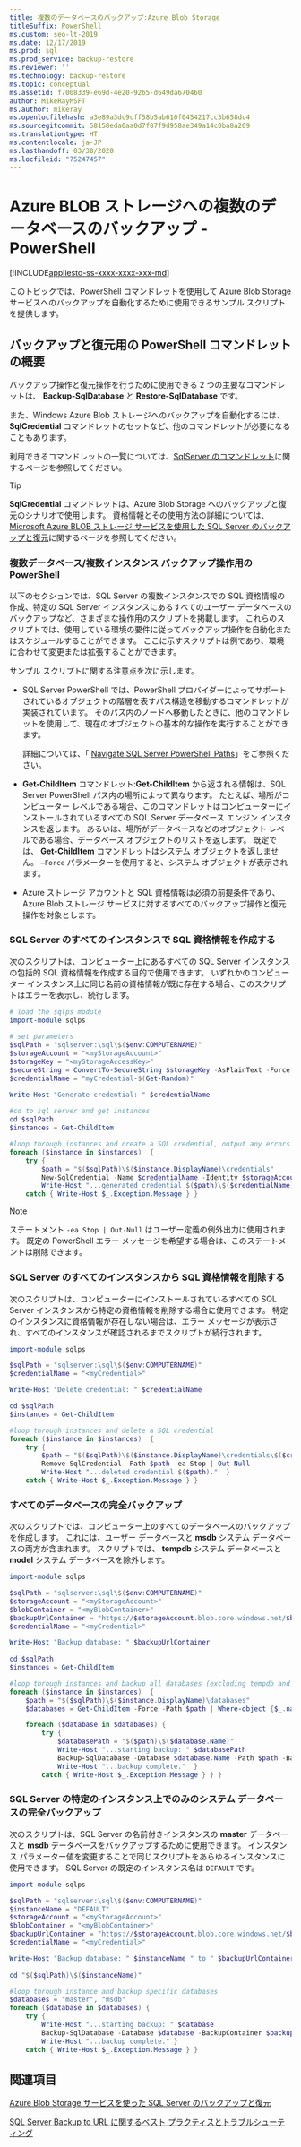 ```yaml
---
title: 複数のデータベースのバックアップ:Azure Blob Storage
titleSuffix: PowerShell
ms.custom: seo-lt-2019
ms.date: 12/17/2019
ms.prod: sql
ms.prod_service: backup-restore
ms.reviewer: ''
ms.technology: backup-restore
ms.topic: conceptual
ms.assetid: f7008339-e69d-4e20-9265-d649da670460
author: MikeRayMSFT
ms.author: mikeray
ms.openlocfilehash: a3e89a3dc9cff58b5ab610f0454217cc3b658dc4
ms.sourcegitcommit: 58158eda0aa0d7f87f9d958ae349a14c0ba8a209
ms.translationtype: HT
ms.contentlocale: ja-JP
ms.lasthandoff: 03/30/2020
ms.locfileid: "75247457"
---
```

# <a name="back-up-multiple-databases-to-azure-blob-storage---powershell"></a>Azure BLOB ストレージへの複数のデータベースのバックアップ - PowerShell

[!INCLUDE[appliesto-ss-xxxx-xxxx-xxx-md](../../includes/appliesto-ss-xxxx-xxxx-xxx-md.md)]

このトピックでは、PowerShell コマンドレットを使用して Azure Blob Storage サービスへのバックアップを自動化するために使用できるサンプル スクリプトを提供します。  
  
## <a name="overview-of-powershell-cmdlets-for-backup-and-restore"></a>バックアップと復元用の PowerShell コマンドレットの概要

バックアップ操作と復元操作を行うために使用できる 2 つの主要なコマンドレットは、 **Backup-SqlDatabase** と **Restore-SqlDatabase** です。

また、Windows Azure Blob ストレージへのバックアップを自動化するには、**SqlCredential** コマンドレットのセットなど、他のコマンドレットが必要になることもあります。

利用できるコマンドレットの一覧については、[SqlServer のコマンドレット](/powershell/module/sqlserver)に関するページを参照してください。
  
> [!TIP]  
> **SqlCredential** コマンドレットは、Azure Blob Storage へのバックアップと復元のシナリオで使用します。 資格情報とその使用方法の詳細については、[Microsoft Azure BLOB ストレージ サービスを使用した SQL Server のバックアップと復元](../../relational-databases/backup-restore/sql-server-backup-and-restore-with-microsoft-azure-blob-storage-service.md)に関するページを参照してください。
  
### <a name="powershell-for-multi-database-multi-instance-backup-operations"></a>複数データベース/複数インスタンス バックアップ操作用の PowerShell

以下のセクションでは、SQL Server の複数インスタンスでの SQL 資格情報の作成、特定の SQL Server インスタンスにあるすべてのユーザー データベースのバックアップなど、さまざまな操作用のスクリプトを掲載します。 これらのスクリプトでは、使用している環境の要件に従ってバックアップ操作を自動化またはスケジュールすることができます。 ここに示すスクリプトは例であり、環境に合わせて変更または拡張することができます。  
  
サンプル スクリプトに関する注意点を次に示します。  
  
- SQL Server PowerShell では、PowerShell プロバイダーによってサポートされているオブジェクトの階層を表すパス構造を移動するコマンドレットが実装されています。 そのパス内のノードへ移動したときに、他のコマンドレットを使用して、現在のオブジェクトの基本的な操作を実行することができます。

  詳細については、「 [Navigate SQL Server PowerShell Paths](../../relational-databases/scripting/navigate-sql-server-powershell-paths.md)」をご参照ください。

- **Get-ChildItem** コマンドレット:**Get-ChildItem** から返される情報は、SQL Server PowerShell パス内の場所によって異なります。 たとえば、場所がコンピューター レベルである場合、このコマンドレットはコンピューターにインストールされているすべての SQL Server データベース エンジン インスタンスを返します。 あるいは、場所がデータベースなどのオブジェクト レベルである場合、データベース オブジェクトのリストを返します。 既定では、 **Get-ChildItem** コマンドレットはシステム オブジェクトを返しません。 `–Force` パラメーターを使用すると、システム オブジェクトが表示されます。

- Azure ストレージ アカウントと SQL 資格情報は必須の前提条件であり、Azure Blob ストレージ サービスに対するすべてのバックアップ操作と復元操作を対象とします。
  
### <a name="create-a-sql-credential-on-all-instances-of-sql-server"></a>SQL Server のすべてのインスタンスで SQL 資格情報を作成する

次のスクリプトは、コンピューター上にあるすべての SQL Server インスタンスの包括的 SQL 資格情報を作成する目的で使用できます。 いずれかのコンピューター インスタンス上に同じ名前の資格情報が既に存在する場合、このスクリプトはエラーを表示し、続行します。  
  
```powershell
# load the sqlps module
import-module sqlps  
  
# set parameters
$sqlPath = "sqlserver:\sql\$($env:COMPUTERNAME)"
$storageAccount = "<myStorageAccount>"  
$storageKey = "<myStorageAccessKey>"  
$secureString = ConvertTo-SecureString $storageKey -AsPlainText -Force  
$credentialName = "myCredential-$(Get-Random)"

Write-Host "Generate credential: " $credentialName
  
#cd to sql server and get instances  
cd $sqlPath
$instances = Get-ChildItem

#loop through instances and create a SQL credential, output any errors
foreach ($instance in $instances)  {
    try {
        $path = "$($sqlPath)\$($instance.DisplayName)\credentials"
        New-SqlCredential -Name $credentialName -Identity $storageAccount -Secret $secureString -Path $path -ea Stop | Out-Null
        Write-Host "...generated credential $($path)\$($credentialName)."  }
    catch { Write-Host $_.Exception.Message } }
```

> [!NOTE]
> ステートメント `-ea Stop | Out-Null` はユーザー定義の例外出力に使用されます。 既定の PowerShell エラー メッセージを希望する場合は、このステートメントは削除できます。 

### <a name="remove-a-sql-credential-from-all-instances-of-sql-server"></a>SQL Server のすべてのインスタンスから SQL 資格情報を削除する

次のスクリプトは、コンピューターにインストールされているすべての SQL Server インスタンスから特定の資格情報を削除する場合に使用できます。 特定のインスタンスに資格情報が存在しない場合は、エラー メッセージが表示され、すべてのインスタンスが確認されるまでスクリプトが続行されます。  
  
```powershell
import-module sqlps

$sqlPath = "sqlserver:\sql\$($env:COMPUTERNAME)"
$credentialName = "<myCredential>"

Write-Host "Delete credential: " $credentialName

cd $sqlPath
$instances = Get-ChildItem

#loop through instances and delete a SQL credential
foreach ($instance in $instances)  {
    try {
        $path = "$($sqlPath)\$($instance.DisplayName)\credentials\$($credentialName)"
        Remove-SqlCredential -Path $path -ea Stop | Out-Null
        Write-Host "...deleted credential $($path)."  }
    catch { Write-Host $_.Exception.Message } }
```  
  
### <a name="full-backup-for-all-databases"></a>すべてのデータベースの完全バックアップ

次のスクリプトでは、コンピューター上のすべてのデータベースのバックアップを作成します。 これには、ユーザー データベースと **msdb** システム データベースの両方が含まれます。 スクリプトでは、 **tempdb** システム データベースと **model** システム データベースを除外します。  
  
```powershell
import-module sqlps  

$sqlPath = "sqlserver:\sql\$($env:COMPUTERNAME)"
$storageAccount = "<myStorageAccount>"  
$blobContainer = "<myBlobContainer>"  
$backupUrlContainer = "https://$storageAccount.blob.core.windows.net/$blobContainer/"  
$credentialName = "<myCredential>"

Write-Host "Backup database: " $backupUrlContainer
  
cd $sqlPath
$instances = Get-ChildItem

#loop through instances and backup all databases (excluding tempdb and model)
foreach ($instance in $instances)  {
    $path = "$($sqlPath)\$($instance.DisplayName)\databases"
    $databases = Get-ChildItem -Force -Path $path | Where-object {$_.name -ne "tempdb" -and $_.name -ne "model"}

    foreach ($database in $databases) {
        try {
            $databasePath = "$($path)\$($database.Name)"
            Write-Host "...starting backup: " $databasePath
            Backup-SqlDatabase -Database $database.Name -Path $path -BackupContainer $backupUrlContainer -SqlCredential $credentialName -Compression On
            Write-Host "...backup complete."  }
        catch { Write-Host $_.Exception.Message } } }
```  
  
### <a name="full-backup-for-system-databases-only-on-a-specific-instance-of-sql-server"></a>SQL Server の特定のインスタンス上でのみのシステム データベースの完全バックアップ

次のスクリプトは、SQL Server の名前付きインスタンスの **master** データベースと **msdb** データベースをバックアップするために使用できます。 インスタンス パラメーター値を変更することで同じスクリプトをあらゆるインスタンスに使用できます。 SQL Server の既定のインスタンス名は `DEFAULT` です。
  
```powershell
import-module sqlps  

$sqlPath = "sqlserver:\sql\$($env:COMPUTERNAME)"
$instanceName = "DEFAULT"
$storageAccount = "<myStorageAccount>"  
$blobContainer = "<myBlobContainer>"  
$backupUrlContainer = "https://$storageAccount.blob.core.windows.net/$blobContainer/"  
$credentialName = "<myCredential>"

Write-Host "Backup database: " $instanceName " to " $backupUrlContainer
  
cd "$($sqlPath)\$($instanceName)"

#loop through instance and backup specific databases
$databases = "master", "msdb"  
foreach ($database in $databases) {
    try {
        Write-Host "...starting backup: " $database
        Backup-SqlDatabase -Database $database -BackupContainer $backupUrlContainer -SqlCredential $credentialName -Compression On
        Write-Host "...backup complete." }
    catch { Write-Host $_.Exception.Message } }
```  
  
## <a name="see-also"></a>関連項目

[Azure Blob Storage サービスを使った SQL Server のバックアップと復元](../../relational-databases/backup-restore/sql-server-backup-and-restore-with-microsoft-azure-blob-storage-service.md)

[SQL Server Backup to URL に関するベスト プラクティスとトラブルシューティング](../../relational-databases/backup-restore/sql-server-backup-to-url-best-practices-and-troubleshooting.md)
